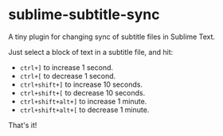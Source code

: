 sublime-subtitle-sync
=====================

A tiny plugin for changing sync of subtitle files in Sublime Text.

Just select a block of text in a subtitle file, and hit:

* `ctrl+]` to increase 1 second.
* `ctrl+[` to decrease 1 second.
* `ctrl+shift+]` to increase 10 seconds.
* `ctrl+shift+[` to decrease 10 seconds.
* `ctrl+shift+alt+]` to increase 1 minute.
* `ctrl+shift+alt+[` to decrease 1 minute.

That's it!
